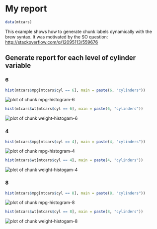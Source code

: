 # My report


```r
data(mtcars)
```

This example shows how to generate chunk labels dynamically with the brew syntax. It was motivated by the SO question: http://stackoverflow.com/q/12095113/559676



## Generate report for each level of cylinder variable

### 6

```r
hist(mtcars$mpg[mtcars$cyl == 6], main = paste(6, "cylinders"))
```

![plot of chunk mpg-histogram-6](http://db.yihui.name/knitr-examples/figure/041-label-i-mpg-histogram-6-1.png) 

```r
hist(mtcars$wt[mtcars$cyl == 6], main = paste(6, "cylinders"))
```

![plot of chunk weight-histogam-6](http://db.yihui.name/knitr-examples/figure/041-label-i-weight-histogam-6-1.png) 

### 4

```r
hist(mtcars$mpg[mtcars$cyl == 4], main = paste(4, "cylinders"))
```

![plot of chunk mpg-histogram-4](http://db.yihui.name/knitr-examples/figure/041-label-i-mpg-histogram-4-1.png) 

```r
hist(mtcars$wt[mtcars$cyl == 4], main = paste(4, "cylinders"))
```

![plot of chunk weight-histogam-4](http://db.yihui.name/knitr-examples/figure/041-label-i-weight-histogam-4-1.png) 

### 8

```r
hist(mtcars$mpg[mtcars$cyl == 8], main = paste(8, "cylinders"))
```

![plot of chunk mpg-histogram-8](http://db.yihui.name/knitr-examples/figure/041-label-i-mpg-histogram-8-1.png) 

```r
hist(mtcars$wt[mtcars$cyl == 8], main = paste(8, "cylinders"))
```

![plot of chunk weight-histogam-8](http://db.yihui.name/knitr-examples/figure/041-label-i-weight-histogam-8-1.png) 
